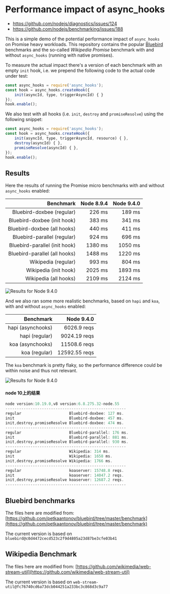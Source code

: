 # Performance impact of async_hooks

 - https://github.com/nodejs/diagnostics/issues/124
 - https://github.com/nodejs/benchmarking/issues/188

This is a simple demo of the potential performance impact of `async_hooks`
on Promise heavy workloads. This repository contains the popular
[Bluebird](https://github.com/petkaantonov/bluebird) benchmarks and the
so-called *Wikipedia Promise* benchmark with and
without `async_hooks` (running with native promises).

To measure the actual impact there's a version of each benchmark with
an empty `init` hook, i.e. we prepend the following code to the actual
code under test:

```js
const async_hooks = require('async_hooks');
const hook = async_hooks.createHook({
    init(asyncId, type, triggerAsyncId) { }
});
hook.enable();
```

We also test with all hooks (i.e. `init`, `destroy`
and `promiseResolve`) using the following snippet:

```js
const async_hooks = require('async_hooks');
const hook = async_hooks.createHook({
    init(asyncId, type, triggerAsyncId, resource) { },
    destroy(asyncId) { },
    promiseResolve(asyncId) { },
});
hook.enable();
```

## Results

Here the results of running the Promise micro benchmarks with and without
`async_hooks` enabled:

| Benchmark                      | Node 8.9.4 | Node 9.4.0 |
| ------------------------------:| ----------:| ----------:|
| Bluebird-doxbee (regular)      |     226 ms |     189 ms |
| Bluebird-doxbee (init hook)    |     383 ms |     341 ms |
| Bluebird-doxbee (all hooks)    |     440 ms |     411 ms |
| Bluebird-parallel (regular)    |     924 ms |     696 ms |
| Bluebird-parallel (init hook)  |    1380 ms |    1050 ms |
| Bluebird-parallel (all hooks)  |    1488 ms |    1220 ms |
| Wikipedia (regular)            |     993 ms |     804 ms |
| Wikipedia (init hook)          |    2025 ms |    1893 ms |
| Wikipedia (all hooks)          |    2109 ms |    2124 ms |

![Results for Node 9.4.0](https://raw.githubusercontent.com/bmeurer/async-hooks-performance-impact/master/results-promise-node-9.4.0.png)

And we also ran some more realistic benchmarks, based on `hapi` and
`koa`, with and without `async_hooks` enabled:

| Benchmark         | Node 9.4.0    |
| ----------------: | ------------: |
| hapi (asynchooks) | 6026.9 reqs   |
| hapi (regular)    | 9024.19 reqs  |
| koa (asynchooks)  | 11508.6 reqs  |
| koa (regular)     | 12592.55 reqs |

The `koa` benchmark is pretty flaky, so the performance difference could be
within noise and thus not relevant.

![Results for Node 9.4.0](https://raw.githubusercontent.com/bmeurer/async-hooks-performance-impact/master/results-hapi-koa-node-9.4.0.png)

#### node 10上的结果
```js
node version:10.19.0,v8 version:6.8.275.32-node.55
-----------------------------------------------------
regular                     Bluebird-doxbee: 127 ms.
init                        Bluebird-doxbee: 457 ms.
init,destroy,promiseResolve Bluebird-doxbee: 474 ms.
-----------------------------------------------------
regular                     Bluebird-parallel: 176 ms.
init                        Bluebird-parallel: 881 ms.
init,destroy,promiseResolve Bluebird-parallel: 930 ms.
-----------------------------------------------------
regular                     Wikipedia: 314 ms.
init                        Wikipedia: 1658 ms.
init,destroy,promiseResolve Wikipedia: 1766 ms.
-----------------------------------------------------
regular                     koaserver: 15748.8 reqs.
init                        koaserver: 14047.2 reqs.
init,destroy,promiseResolve koaserver: 12687.2 reqs.
-----------------------------------------------------
```

## Bluebird benchmarks

The files here are modified from: [https://github.com/petkaantonov/bluebird/tree/master/benchmark](https://github.com/petkaantonov/bluebird/tree/master/benchmark)

The current version is based on `bluebird@c0d4472cecd523c2f9d4805a23d87be3cfe03b41`


## Wikipedia Benchmark

The files here are modified from: [https://github.com/wikimedia/web-stream-util](https://github.com/wikimedia/web-stream-util)

The current version is based on `web-stream-util@fc76740cd6a73dcb044251a233bc3c868d3c9a77`
